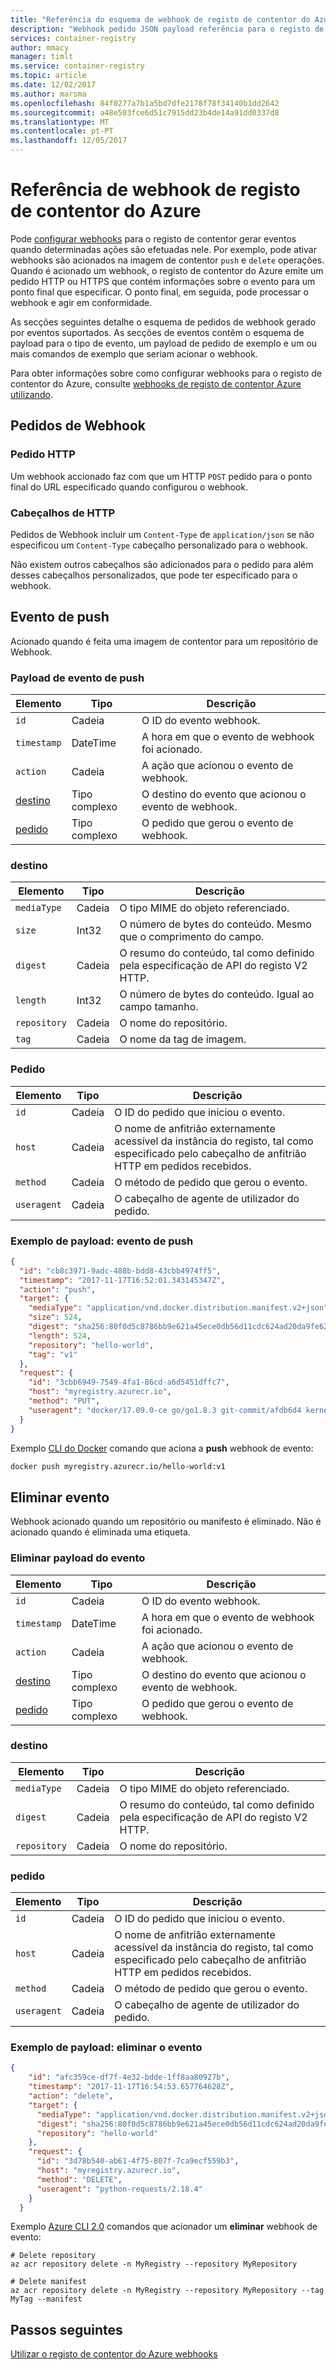 ```yaml
---
title: "Referência do esquema de webhook de registo de contentor do Azure"
description: "Webhook pedido JSON payload referência para o registo de contentor do Azure."
services: container-registry
author: mmacy
manager: timlt
ms.service: container-registry
ms.topic: article
ms.date: 12/02/2017
ms.author: marsma
ms.openlocfilehash: 84f0277a7b1a5bd7dfe2178f78f34140b1dd2642
ms.sourcegitcommit: a48e503fce6d51c7915dd23b4de14a91dd0337d8
ms.translationtype: MT
ms.contentlocale: pt-PT
ms.lasthandoff: 12/05/2017
---
```

# <a name="azure-container-registry-webhook-reference"></a>Referência de webhook de registo de contentor do Azure

Pode [configurar webhooks](container-registry-webhook.md) para o registo de contentor gerar eventos quando determinadas ações são efetuadas nele. Por exemplo, pode ativar webhooks são acionados na imagem de contentor `push` e `delete` operações. Quando é acionado um webhook, o registo de contentor do Azure emite um pedido HTTP ou HTTPS que contém informações sobre o evento para um ponto final que especificar. O ponto final, em seguida, pode processar o webhook e agir em conformidade.

As secções seguintes detalhe o esquema de pedidos de webhook gerado por eventos suportados. As secções de eventos contêm o esquema de payload para o tipo de evento, um payload de pedido de exemplo e um ou mais comandos de exemplo que seriam acionar o webhook.

Para obter informações sobre como configurar webhooks para o registo de contentor do Azure, consulte [webhooks de registo de contentor Azure utilizando](container-registry-webhook.md).

## <a name="webhook-requests"></a>Pedidos de Webhook

### <a name="http-request"></a>Pedido HTTP

Um webhook accionado faz com que um HTTP `POST` pedido para o ponto final do URL especificado quando configurou o webhook.

### <a name="http-headers"></a>Cabeçalhos de HTTP

Pedidos de Webhook incluir um `Content-Type` de `application/json` se não especificou um `Content-Type` cabeçalho personalizado para o webhook.

Não existem outros cabeçalhos são adicionados para o pedido para além desses cabeçalhos personalizados, que pode ter especificado para o webhook.

## <a name="push-event"></a>Evento de push

Acionado quando é feita uma imagem de contentor para um repositório de Webhook.

### <a name="push-event-payload"></a>Payload de evento de push

|Elemento|Tipo|Descrição|
|-------------|----------|-----------|
|`id`|Cadeia|O ID do evento webhook.|
|`timestamp`|DateTime|A hora em que o evento de webhook foi acionado.|
|`action`|Cadeia|A ação que acionou o evento de webhook.|
|[destino](#target)|Tipo complexo|O destino do evento que acionou o evento de webhook.|
|[pedido](#request)|Tipo complexo|O pedido que gerou o evento de webhook.|

### <a name="target"></a>destino

|Elemento|Tipo|Descrição|
|------------------|----------|-----------|
|`mediaType`|Cadeia|O tipo MIME do objeto referenciado.|
|`size`|Int32|O número de bytes do conteúdo. Mesmo que o comprimento do campo.|
|`digest`|Cadeia|O resumo do conteúdo, tal como definido pela especificação de API do registo V2 HTTP.|
|`length`|Int32|O número de bytes do conteúdo. Igual ao campo tamanho.|
|`repository`|Cadeia|O nome do repositório.|
|`tag`|Cadeia|O nome da tag de imagem.|

### <a name="request"></a>Pedido

|Elemento|Tipo|Descrição|
|------------------|----------|-----------|
|`id`|Cadeia|O ID do pedido que iniciou o evento.|
|`host`|Cadeia|O nome de anfitrião externamente acessível da instância do registo, tal como especificado pelo cabeçalho de anfitrião HTTP em pedidos recebidos.|
|`method`|Cadeia|O método de pedido que gerou o evento.|
|`useragent`|Cadeia|O cabeçalho de agente de utilizador do pedido.|

### <a name="payload-example-push-event"></a>Exemplo de payload: evento de push

```JSON
{
  "id": "cb8c3971-9adc-488b-bdd8-43cbb4974ff5",
  "timestamp": "2017-11-17T16:52:01.343145347Z",
  "action": "push",
  "target": {
    "mediaType": "application/vnd.docker.distribution.manifest.v2+json",
    "size": 524,
    "digest": "sha256:80f0d5c8786bb9e621a45ece0db56d11cdc624ad20da9fe62e9d25490f331d7d",
    "length": 524,
    "repository": "hello-world",
    "tag": "v1"
  },
  "request": {
    "id": "3cbb6949-7549-4fa1-86cd-a6d5451dffc7",
    "host": "myregistry.azurecr.io",
    "method": "PUT",
    "useragent": "docker/17.09.0-ce go/go1.8.3 git-commit/afdb6d4 kernel/4.10.0-27-generic os/linux arch/amd64 UpstreamClient(Docker-Client/17.09.0-ce \\(linux\\))"
  }
}
```

Exemplo [CLI do Docker](https://docs.docker.com/engine/reference/commandline/cli/) comando que aciona a **push** webhook de evento:

```bash
docker push myregistry.azurecr.io/hello-world:v1
```

## <a name="delete-event"></a>Eliminar evento

Webhook acionado quando um repositório ou manifesto é eliminado. Não é acionado quando é eliminada uma etiqueta.

### <a name="delete-event-payload"></a>Eliminar payload do evento

|Elemento|Tipo|Descrição|
|-------------|----------|-----------|
|`id`|Cadeia|O ID do evento webhook.|
|`timestamp`|DateTime|A hora em que o evento de webhook foi acionado.|
|`action`|Cadeia|A ação que acionou o evento de webhook.|
|[destino](#delete_target)|Tipo complexo|O destino do evento que acionou o evento de webhook.|
|[pedido](#delete_request)|Tipo complexo|O pedido que gerou o evento de webhook.|

### <a name="delete_target"></a>destino

|Elemento|Tipo|Descrição|
|------------------|----------|-----------|
|`mediaType`|Cadeia|O tipo MIME do objeto referenciado.|
|`digest`|Cadeia|O resumo do conteúdo, tal como definido pela especificação de API do registo V2 HTTP.|
|`repository`|Cadeia|O nome do repositório.|

### <a name="delete_request"></a>pedido

|Elemento|Tipo|Descrição|
|------------------|----------|-----------|
|`id`|Cadeia|O ID do pedido que iniciou o evento.|
|`host`|Cadeia|O nome de anfitrião externamente acessível da instância do registo, tal como especificado pelo cabeçalho de anfitrião HTTP em pedidos recebidos.|
|`method`|Cadeia|O método de pedido que gerou o evento.|
|`useragent`|Cadeia|O cabeçalho de agente de utilizador do pedido.|

### <a name="payload-example-delete-event"></a>Exemplo de payload: eliminar o evento

```JSON
{
    "id": "afc359ce-df7f-4e32-bdde-1ff8aa80927b",
    "timestamp": "2017-11-17T16:54:53.657764628Z",
    "action": "delete",
    "target": {
      "mediaType": "application/vnd.docker.distribution.manifest.v2+json",
      "digest": "sha256:80f0d5c8786bb9e621a45ece0db56d11cdc624ad20da9fe62e9d25490f331d7d",
      "repository": "hello-world"
    },
    "request": {
      "id": "3d78b540-ab61-4f75-807f-7ca9ecf559b3",
      "host": "myregistry.azurecr.io",
      "method": "DELETE",
      "useragent": "python-requests/2.18.4"
    }
  }
```

Exemplo [Azure CLI 2.0](/cli/azure/acr) comandos que acionador um **eliminar** webhook de evento:

```azurecli
# Delete repository
az acr repository delete -n MyRegistry --repository MyRepository

# Delete manifest
az acr repository delete -n MyRegistry --repository MyRepository --tag MyTag --manifest
```

## <a name="next-steps"></a>Passos seguintes

[Utilizar o registo de contentor do Azure webhooks](container-registry-webhook.md)